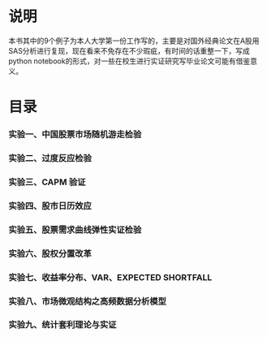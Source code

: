 # 说明

本书其中的9个例子为本人大学第一份工作写的，主要是对国外经典论文在A股用SAS分析进行复现，现在看来不免存在不少瑕疵，有时间的话重整一下，写成python notebook的形式，对一些在校生进行实证研究写毕业论文可能有借鉴意义。


# 目录

### 实验一、中国股票市场随机游走检验
### 实验二、过度反应检验
### 实验三、CAPM 验证
### 实验四、股市日历效应
### 实验五、股票需求曲线弹性实证检验
### 实验六、股权分置改革
### 实验七、收益率分布、VAR、EXPECTED SHORTFALL 
### 实验八、市场微观结构之高频数据分析模型 
### 实验九、统计套利理论与实证